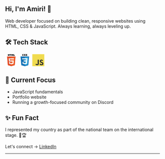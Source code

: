 ## Hi, I'm Amiri! 👋

Web developer focused on building clean, responsive websites using HTML, CSS & JavaScript. Always learning, always leveling up.


## 🛠️ Tech Stack  
<div align="left">
  <img src="https://raw.githubusercontent.com/devicons/devicon/master/icons/html5/html5-original-wordmark.svg" alt="html5" width="40" height="40"/>
  <img src="https://raw.githubusercontent.com/devicons/devicon/master/icons/css3/css3-original-wordmark.svg" alt="css3" width="40" height="40"/>
  <img src="https://raw.githubusercontent.com/devicons/devicon/master/icons/javascript/javascript-original.svg" alt="javascript" width="40" height="40"/>
</div>


## 🌱 Current Focus  
- JavaScript fundamentals  
- Portfolio website  
- Running a growth-focused community on Discord


## ✨ Fun Fact  
I represented my country as part of the national team on the international stage. 🏓🏆


Let's connect → [LinkedIn](https://www.linkedin.com/in/amirihoare/)

---

<!-- GitHub stats from https://github.com/anuraghazra/github-readme-stats -->
<!-- [![Amiri's GitHub stats](https://github-readme-stats.vercel.app/api?username=amirihoare&theme=radical&hide_icons=true)](https://github.com/amirihoare/github-readme-stats) -->
